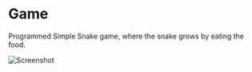 # Game
Programmed Simple Snake game, where the snake grows by eating the food.


![Screenshot](https://github.com/Subhashini098/Game/assets/109629881/3597a2bb-9247-473e-8c35-70eea35e2fcf)
